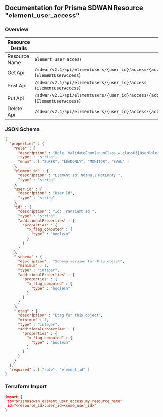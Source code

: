 ## Documentation for Prisma SDWAN Resource "element_user_access"

### Overview

| Resource Details | |
| ------------- | ------------- |
| Resource Name | `element_user_access` |
| Get Api  | `/sdwan/v2.1/api/elementusers/{user_id}/access/{access_id}` (`ElementUserAccess`) |
| Post Api  | `/sdwan/v2.1/api/elementusers/{user_id}/access` (`ElementUserAccess`) |
| Put Api  | `/sdwan/v2.1/api/elementusers/{user_id}/access/{access_id}` (`ElementUserAccess`) |
| Delete Api  | `/sdwan/v2.1/api/elementusers/{user_id}/access/{access_id}` |


### JSON Schema

```json
{
  "properties" : {
    "role" : {
      "description" : "Role: ValidateEnum(enumClass = classOf[UserRole], error = INVALID_ENUM_VALUE: Invalid Enum value., nullAllowed = false) ",
      "type" : "string",
      "enum" : [ "SUPER", "READONLY", "MONITOR", "EVAL" ]
    },
    "element_id" : {
      "description" : "Element Id: NotNull NotEmpty ",
      "type" : "string"
    },
    "user_id" : {
      "description" : "User Id",
      "type" : "string"
    },
    "id" : {
      "description" : "Id: Transient Id ",
      "type" : "string",
      "additionalProperties" : {
        "properties" : {
          "x_flag_computed" : {
            "type" : "boolean"
          }
        }
      }
    },
    "_schema" : {
      "description" : "Schema version for this object",
      "minimum" : 1,
      "type" : "integer",
      "additionalProperties" : {
        "properties" : {
          "x_flag_computed" : {
            "type" : "boolean"
          }
        }
      }
    },
    "_etag" : {
      "description" : "Etag for this object",
      "minimum" : 1,
      "type" : "integer",
      "additionalProperties" : {
        "properties" : {
          "x_flag_computed" : {
            "type" : "boolean"
          }
        }
      }
    }
  },
  "required" : [ "role", "element_id" ]
}
```

### Terraform Import
```json
import {
 to="prismasdwan_element_user_access.my_resource_name"
 id="<resource_id>:user_id=<some_user_id>"
}
```

